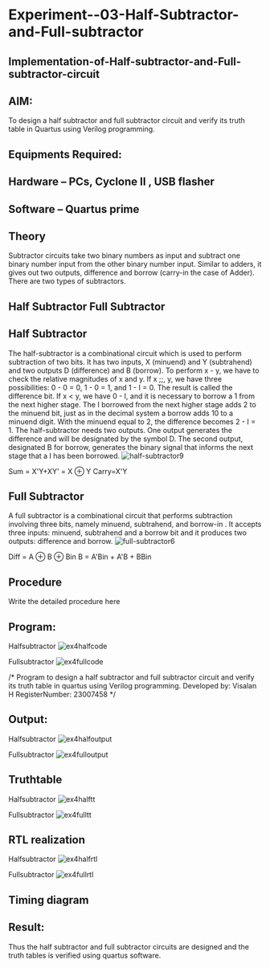 # Experiment--03-Half-Subtractor-and-Full-subtractor
## Implementation-of-Half-subtractor-and-Full-subtractor-circuit
## AIM:
To design a half subtractor and full subtractor circuit and verify its truth table in Quartus using Verilog programming.

## Equipments Required:
## Hardware – PCs, Cyclone II , USB flasher
## Software – Quartus prime
## Theory
Subtractor circuits take two binary numbers as input and subtract one binary number input from the other binary number input. Similar to adders, it gives out two outputs, difference and borrow (carry-in the case of Adder). There are two types of subtractors.

## Half Subtractor Full Subtractor
## Half Subtractor
The half-subtractor is a combinational circuit which is used to perform subtraction of two bits. It has two inputs, X (minuend) and Y (subtrahend) and two outputs D (difference) and B (borrow). To perform x - y, we have to check the relative magnitudes of x and y. If x ;;, y, we have three possibilities: 0 - 0 = 0, 1 - 0 = 1, and 1 - I = 0. The result is called the difference bit. If x < y, we have 0 - I, and it is necessary to borrow a 1 from the next higher stage. The I borrowed from the next higher stage adds 2 to the minuend bit, just as in the decimal system a borrow adds 10 to a minuend digit. With the minuend equal to 2, the difference becomes 2 - I = 1. The half-subtractor needs two outputs. One output generates the difference and will be designated by the symbol D. The second output, designated B for borrow, generates the binary signal that informs the next stage that a I has been borrowed.
![half-subtractor9](https://user-images.githubusercontent.com/36288975/166112538-58c3bc7c-ee5d-4e6a-ac8d-8e8328efe27a.png)


Sum = X'Y+XY' = X ⊕ Y
Carry=X'Y

## Full Subtractor
A full subtractor is a combinational circuit that performs subtraction involving three bits, namely minuend, subtrahend, and borrow-in . It accepts three inputs: minuend, subtrahend and a borrow bit and it produces two outputs: difference and borrow. 
![full-subtractor6](https://user-images.githubusercontent.com/36288975/166112541-24c68359-3de8-4674-ae22-8272ffc385ed.png)


Diff = A ⊕ B ⊕ Bin B = A'Bin + A'B + BBin

## Procedure



Write the detailed procedure here 


## Program:
Halfsubtractor 
![ex4halfcode](https://github.com/Visalan-H/Experiment--03-Half-Subtractor-and-Full-subtractor/assets/152077751/ddbf95fe-4c40-491f-87fb-f75f0014f998)

Fullsubtractor
![ex4fullcode](https://github.com/Visalan-H/Experiment--03-Half-Subtractor-and-Full-subtractor/assets/152077751/349a2b55-2e05-4a85-b03b-80e41958749d)

/*
Program to design a half subtractor and full subtractor circuit and verify its truth table in quartus using Verilog programming.
Developed by: Visalan H
RegisterNumber: 23007458 
*/

## Output:
Halfsubtractor 
![ex4halfoutput](https://github.com/Visalan-H/Experiment--03-Half-Subtractor-and-Full-subtractor/assets/152077751/50c57f39-80ac-4e51-8b6a-a3fd962e9779)

Fullsubtractor
![ex4fulloutput](https://github.com/Visalan-H/Experiment--03-Half-Subtractor-and-Full-subtractor/assets/152077751/7b28084b-a229-4cbd-8931-0de7be1f96f0)


## Truthtable
Halfsubtractor 
![ex4halftt](https://github.com/Visalan-H/Experiment--03-Half-Subtractor-and-Full-subtractor/assets/152077751/310aa222-d844-4796-a2e8-1e223b176d50)

Fullsubtractor
![ex4fulltt](https://github.com/Visalan-H/Experiment--03-Half-Subtractor-and-Full-subtractor/assets/152077751/fd25fa5a-f4f5-44cf-8f9b-7e3421d61238)

##  RTL realization
Halfsubtractor 
![ex4halfrtl](https://github.com/Visalan-H/Experiment--03-Half-Subtractor-and-Full-subtractor/assets/152077751/325027df-c059-4c76-a88b-4fe41b248de3)

Fullsubtractor
![ex4fullrtl](https://github.com/Visalan-H/Experiment--03-Half-Subtractor-and-Full-subtractor/assets/152077751/f96b0d5b-97f0-413d-9b2b-953a62f5e7ef)



## Timing diagram 

## Result:
Thus the half subtractor and full subtractor circuits are designed and the truth tables is verified using quartus software.
